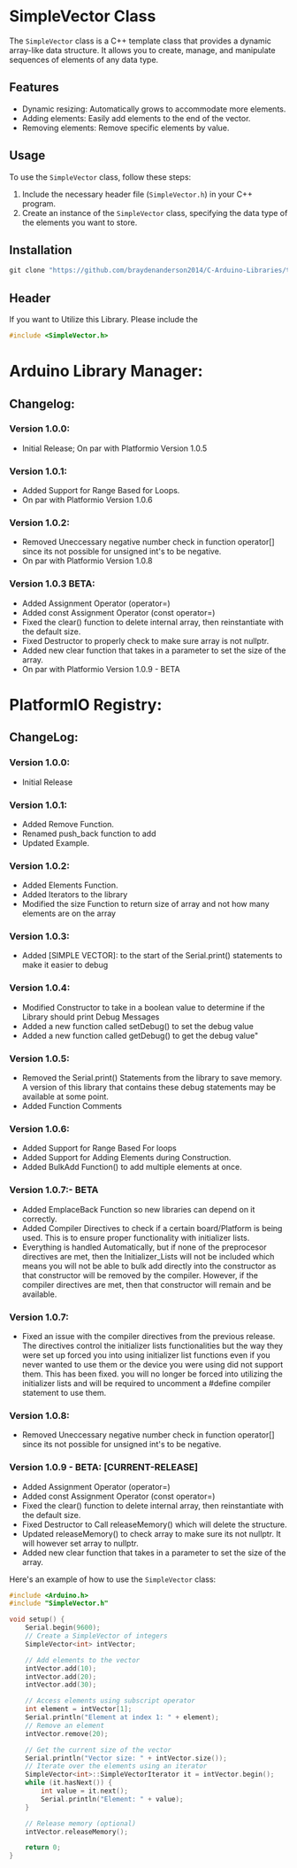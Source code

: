 # SimpleVector Class

The `SimpleVector` class is a C++ template class that provides a dynamic array-like data structure. It allows you to create, manage, and manipulate sequences of elements of any data type.

## Features

- Dynamic resizing: Automatically grows to accommodate more elements.
- Adding elements: Easily add elements to the end of the vector.
- Removing elements: Remove specific elements by value.

## Usage

To use the `SimpleVector` class, follow these steps:

1. Include the necessary header file (`SimpleVector.h`) in your C++ program.
2. Create an instance of the `SimpleVector` class, specifying the data type of the elements you want to store.


## Installation

```powershell
git clone "https://github.com/braydenanderson2014/C-Arduino-Libraries/tree/main/SimpleVector.git"

```
## Header

If you want to Utilize this Library. Please include the 
```cpp 
#include <SimpleVector.h> 
```

# Arduino Library Manager:
## Changelog: 
### Version 1.0.0:
* Initial Release; On par with Platformio Version 1.0.5
### Version 1.0.1:
* Added Support for Range Based for Loops.
* On par with Platformio Version 1.0.6
### Version 1.0.2:
* Removed Uneccessary negative number check in function operator[] since its not possible for unsigned int's to be negative.
* On par with Platformio Version 1.0.8
### Version 1.0.3 BETA:
* Added Assignment Operator (operator=)
* Added const Assignment Operator (const operator=)
* Fixed the clear() function to delete internal array, then reinstantiate with the default size.
* Fixed Destructor to properly check to make sure array is not nullptr.
* Added new clear function that takes in a parameter to set the size of the array.
* On par with Platformio Version 1.0.9 - BETA


# PlatformIO Registry:
## ChangeLog:
### Version 1.0.0:
* Initial Release 
### Version 1.0.1:
* Added Remove Function.
* Renamed push_back function to add
* Updated Example.
### Version 1.0.2:
* Added Elements Function.
* Added Iterators to the library
* Modified the size Function to return size of array and not how many elements are on the array
### Version 1.0.3:
* Added [SIMPLE VECTOR]: to the start of the Serial.print() statements to make it easier to debug
### Version 1.0.4:
* Modified Constructor to take in a boolean value to determine if the Library should print Debug Messages
* Added a new function called setDebug() to set the debug value
* Added a new function called getDebug() to get the debug value"
### Version 1.0.5:
* Removed the Serial.print() Statements from the library to save memory. A version of this library that contains these debug statements may be available at some point.
* Added Function Comments
### Version 1.0.6: 
* Added Support for Range Based For loops
* Added Support for Adding Elements during Construction.
* Added BulkAdd Function() to add multiple elements at once.
### Version 1.0.7:- BETA 
* Added EmplaceBack Function so new libraries can depend on it correctly.
* Added Compiler Directives to check if a certain board/Platform is being used. This is to ensure proper functionality with initializer lists.
* Everything is handled Automatically, but if none of the preprocesor directives are met, then the Initializer_Lists will not be included which means you will not be able to bulk add directly into the constructor as that constructor will be removed by the compiler. However, if the compiler directives are met, then that constructor will remain and be available.
### Version 1.0.7:
* Fixed an issue with the compiler directives from the previous release. The directives control the initializer lists functionalities but the way they were set up forced you into using initializer list functions even if you never wanted to use them or the device you were using did not support them. This has been fixed. you will no longer be forced into utilizing the initializer lists and will be required to uncomment a #define compiler statement to use them.
### Version 1.0.8: 
* Removed Uneccessary negative number check in function operator[] since its not possible for unsigned int's to be negative.
### Version 1.0.9 - BETA: [CURRENT-RELEASE]
* Added Assignment Operator (operator=)
* Added const Assignment Operator (const operator=)
* Fixed the clear() function to delete internal array, then reinstantiate with the default size.
* Fixed Destructor to Call releaseMemory() which will delete the structure.
* Updated releaseMemory() to check array to make sure its not nullptr. It will however set array to nullptr.
* Added new clear function that takes in a parameter to set the size of the array.


Here's an example of how to use the `SimpleVector` class:

```cpp
#include <Arduino.h>
#include "SimpleVector.h"

void setup() {
    Serial.begin(9600);
    // Create a SimpleVector of integers
    SimpleVector<int> intVector;

    // Add elements to the vector
    intVector.add(10);
    intVector.add(20);
    intVector.add(30);

    // Access elements using subscript operator
    int element = intVector[1];
    Serial.println("Element at index 1: " + element);
    // Remove an element
    intVector.remove(20);

    // Get the current size of the vector
    Serial.println("Vector size: " + intVector.size());
    // Iterate over the elements using an iterator
    SimpleVector<int>::SimpleVectorIterator it = intVector.begin();
    while (it.hasNext()) {
        int value = it.next();
        Serial.println("Element: " + value);
    }

    // Release memory (optional)
    intVector.releaseMemory();

    return 0;
}

```
